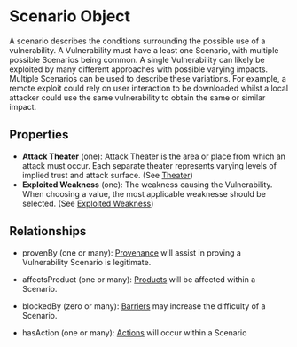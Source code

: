 # Scenario Object

A scenario describes the conditions surrounding the possible use of a vulnerability. A Vulnerability must have a least one Scenario, with multiple possible Scenarios being common. A single Vulnerability can likely be exploited by many different approaches with possible varying impacts. Multiple Scenarios can be used to describe these variations. For example, a remote exploit could rely on user interaction to be downloaded whilst a local attacker could use the same vulnerability to obtain the same or similar impact.

## Properties
- **Attack Theater** (one): Attack Theater is the area or place from which an attack must occur. Each separate theater represents varying levels of implied trust and attack surface. (See [Theater](../values/theater.md))
- **Exploited Weakness** (one): The weakness causing the Vulnerability. When choosing a value, the most applicable weaknesse should be selected. (See [Exploited Weakness](../values/exploited-weakness.md))


## Relationships

* provenBy (one or many):  [Provenance](provenance.md) will assist in proving a Vulnerability Scenario is legitimate. 

* affectsProduct (one or many): [Products](product.md) will be affected within a Scenario.

* blockedBy (zero or many): [Barriers](barrier.md) may increase the difficulty of a Scenario.

* hasAction (one or many): [Actions](action.md) will occur within a Scenario
